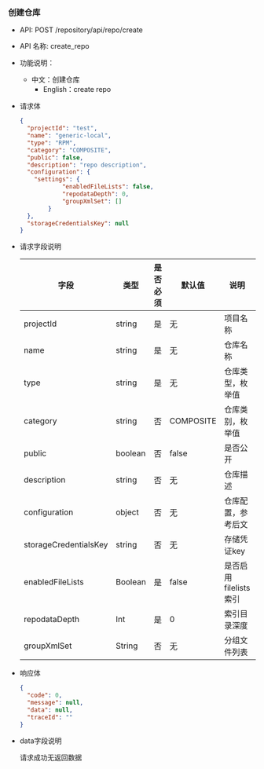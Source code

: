### 创建仓库

- API: POST /repository/api/repo/create

- API 名称: create_repo

- 功能说明：

  - 中文：创建仓库
    - English：create repo

- 请求体

  ```json
  {
    "projectId": "test",
    "name": "generic-local",
    "type": "RPM",
    "category": "COMPOSITE",
    "public": false,
    "description": "repo description",
    "configuration": {
      "settings": {
              "enabledFileLists": false,
              "repodataDepth": 0,
              "groupXmlSet": []
          }
    },
    "storageCredentialsKey": null
  }
  ```

- 请求字段说明

  | 字段                  | 类型    | 是否必须 | 默认值    | 说明                  | Description             |
  | --------------------- | ------- | -------- | --------- | --------------------- | ----------------------- |
  | projectId             | string  | 是       | 无        | 项目名称              | project name            |
  | name                  | string  | 是       | 无        | 仓库名称              | repo name               |
  | type                  | string  | 是       | 无        | 仓库类型，枚举值      | repo type               |
  | category              | string  | 否       | COMPOSITE | 仓库类别，枚举值      | repo category           |
  | public                | boolean | 否       | false     | 是否公开              | is public repo          |
  | description           | string  | 否       | 无        | 仓库描述              | repo description        |
  | configuration         | object  | 否       | 无        | 仓库配置，参考后文    | repo configuration      |
  | storageCredentialsKey | string  | 否       | 无        | 存储凭证key           | storage credentials key |
  | enabledFileLists      | Boolean | 是       | false     | 是否启用filelists索引 | enabledFileLists        |
  | repodataDepth         | Int     | 是       | 0         | 索引目录深度          | repodataDepth           |
  | groupXmlSet           | String  | 否       | 无        | 分组文件列表          | groupXmlSet             |

  

- 响应体

  ```json
  {
    "code": 0,
    "message": null,
    "data": null,
    "traceId": ""
  }
  ```

- data字段说明

  请求成功无返回数据